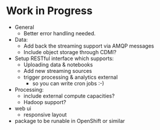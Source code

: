# Work in Progress

* General
    * Better error handling needed.
* Data:
    * Add back the streaming support via AMQP messages
    * Include object storage through CDMI?
* Setup RESTful interface which supports:
    * Uploading data & notebooks
    * Add new streaming sources
    * trigger processing & analytics external
        * so you can write cron jobs :-)
* Processing:
    * include external compute capacities?
    * Hadoop support?
* web ui
    * responsive layout
* package to be runable in OpenShift or similar
